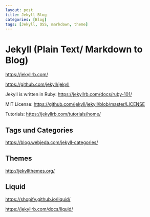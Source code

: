 ```yaml
---
layout: post
title: Jekyll Blog 
categories: [Blog]
tags: [Jekyll, OSS, markdown, theme]
--- 
```



# Jekyll (Plain Text/ Markdown to Blog)

<https://jekyllrb.com/>

<https://github.com/jekyll/jekyll>

Jekyll is written in Ruby: <https://jekyllrb.com/docs/ruby-101/>

MIT License: <https://github.com/jekyll/jekyll/blob/master/LICENSE>

Tutorials: <https://jekyllrb.com/tutorials/home/>

## Tags und Categories

<https://blog.webjeda.com/jekyll-categories/>


## Themes

<http://jekyllthemes.org/>

## Liquid

<https://shopify.github.io/liquid/>

<https://jekyllrb.com/docs/liquid/>
